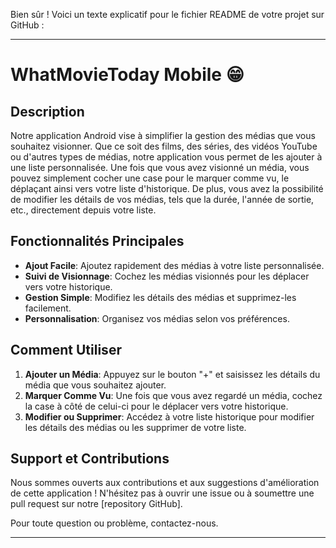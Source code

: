 Bien sûr ! Voici un texte explicatif pour le fichier README de votre projet sur GitHub :

---

# WhatMovieToday Mobile 😁

## Description

Notre application Android vise à simplifier la gestion des médias que vous souhaitez visionner. Que ce soit des films, des séries, des vidéos YouTube ou d'autres types de médias, notre application vous permet de les ajouter à une liste personnalisée. Une fois que vous avez visionné un média, vous pouvez simplement cocher une case pour le marquer comme vu, le déplaçant ainsi vers votre liste d'historique. De plus, vous avez la possibilité de modifier les détails de vos médias, tels que la durée, l'année de sortie, etc., directement depuis votre liste.

## Fonctionnalités Principales

- **Ajout Facile**: Ajoutez rapidement des médias à votre liste personnalisée.
- **Suivi de Visionnage**: Cochez les médias visionnés pour les déplacer vers votre historique.
- **Gestion Simple**: Modifiez les détails des médias et supprimez-les facilement.
- **Personnalisation**: Organisez vos médias selon vos préférences.

## Comment Utiliser

1. **Ajouter un Média**: Appuyez sur le bouton "+" et saisissez les détails du média que vous souhaitez ajouter.
2. **Marquer Comme Vu**: Une fois que vous avez regardé un média, cochez la case à côté de celui-ci pour le déplacer vers votre historique.
3. **Modifier ou Supprimer**: Accédez à votre liste historique pour modifier les détails des médias ou les supprimer de votre liste.


## Support et Contributions

Nous sommes ouverts aux contributions et aux suggestions d'amélioration de cette application ! N'hésitez pas à ouvrir une issue ou à soumettre une pull request sur notre [repository GitHub].

Pour toute question ou problème, contactez-nous.

---
